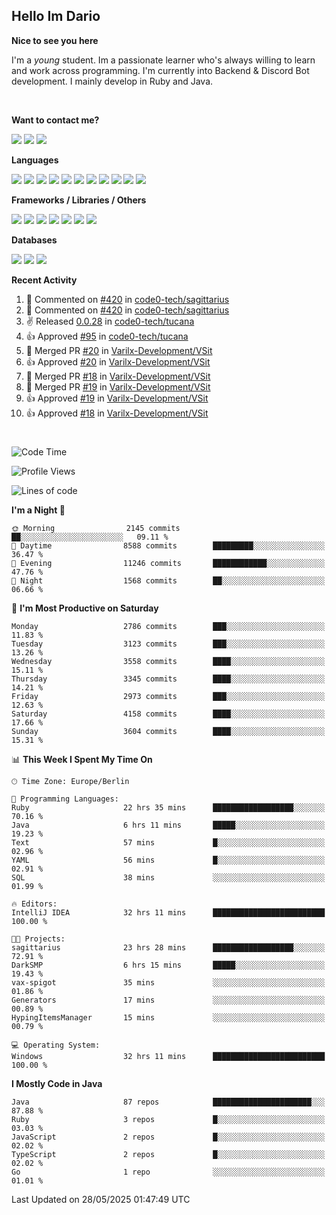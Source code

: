 <h2>Hello Im Dario</h2>

**Nice to see you here**

I'm a *young* student. Im a passionate learner who's always willing to learn and work across
programming. I'm currently into Backend & Discord Bot development. I mainly develop in Ruby and Java.

<br/>

**Want to contact me?**

<a href="https://github.com/knerio"><img src="https://img.shields.io/badge/-Github-blue?style=for-the-badge&logo=github&logoColor=white"/></a> <a href="https://discord.com/users/639416958923702292"><img src="https://img.shields.io/badge/-knerio-blue?style=for-the-badge&logo=discord&logoColor=white"/></a> <a href="https://twitch.tv/dopalos_"><img src="https://img.shields.io/badge/-twitch-blue?style=for-the-badge&logo=twitch&logoColor=white"/></a>

**Languages**

<img src="https://img.shields.io/badge/-Java-blue?style=for-the-badge&logo=java&logoColor=white"/> <img src="https://img.shields.io/badge/-Ruby-blue?style=for-the-badge&logo=Ruby&logoColor=white"/> <img src="https://img.shields.io/badge/-Git-blue?style=for-the-badge&logo=Git&logoColor=white"/> <img src="https://img.shields.io/badge/-HTML-blue?style=for-the-badge&logo=html5&logoColor=white"/> <img src="https://img.shields.io/badge/-CSS-blue?style=for-the-badge&logo=CSS3&logoColor=white"/> <img src="https://img.shields.io/badge/-Javascript-blue?style=for-the-badge&logo=javascript&logoColor=white"/> <img src="https://img.shields.io/badge/-Typescript-blue?style=for-the-badge&logo=TypeScript&logoColor=white"/> <img src="https://img.shields.io/badge/-Kotlin-blue?style=for-the-badge&logo=kotlin&logoColor=white"/> <img src="https://img.shields.io/badge/-SQL-blue?style=for-the-badge&logo=MYSQL&logoColor=white"/> <img src="https://img.shields.io/badge/-Markdown-blue?style=for-the-badge&logo=Markdown&logoColor=white"/> <img src="https://img.shields.io/badge/-JSON-blue?style=for-the-badge&logo=JSON&logoColor=white"/>
<br/>

 **Frameworks / Libraries / Others**

<img src="https://img.shields.io/badge/-Ruby_On_Rails-blue?style=for-the-badge&logo=ruby-on-rails&logoColor=white"/> <img src="https://img.shields.io/badge/-JDA-blue?style=for-the-badge&logo=JDA&logoColor=white"/> <img src="https://img.shields.io/badge/-Bootstrap-blue?style=for-the-badge&logo=Bootstrap&logoColor=white"/> <img src="https://img.shields.io/badge/-Node.JS-blue?style=for-the-badge&logo=node.js&logoColor=white"/> <img src="https://img.shields.io/badge/-React-blue?style=for-the-badge&logo=React&logoColor=white"/> <img src="https://img.shields.io/badge/-Express-blue?style=for-the-badge&logo=Express&logoColor=white"/> <img src="https://img.shields.io/badge/-Next.Js-blue?style=for-the-badge&logo=Next.Js&logoColor=white"/>

**Databases**

<img src="https://img.shields.io/badge/-MongoDB-blue?style=for-the-badge&logo=mongodb&logoColor=white"/> <img src="https://img.shields.io/badge/-MariaDB-blue?style=for-the-badge&logo=MariaDB&logoColor=white"/>
<img src="https://img.shields.io/badge/-PostgreSQL-blue?style=for-the-badge&logo=PostgreSQl&logoColor=white"/>

**Recent Activity**

<!--RECENT_ACTIVITY:start-->
1. 💬 Commented on [#420](https://github.com/code0-tech/sagittarius/issues/420#issuecomment-2915860837) in [code0-tech/sagittarius](https://github.com/code0-tech/sagittarius)<br>
2. 💬 Commented on [#420](https://github.com/code0-tech/sagittarius/issues/420#issuecomment-2915600361) in [code0-tech/sagittarius](https://github.com/code0-tech/sagittarius)<br>
3. ✌️ Released [0.0.28](https://github.com/code0-tech/tucana/releases/tag/0.0.28) in [code0-tech/tucana](https://github.com/code0-tech/tucana)<br>
4. 👍 Approved [#95](https://github.com/code0-tech/tucana/pull/95#pullrequestreview-2872559178) in [code0-tech/tucana](https://github.com/code0-tech/tucana)<br>
5. 🎉 Merged PR [#20](https://github.com/Varilx-Development/VSit/pull/20) in [Varilx-Development/VSit](https://github.com/Varilx-Development/VSit)<br>
6. 👍 Approved [#20](https://github.com/Varilx-Development/VSit/pull/20#pullrequestreview-2871170703) in [Varilx-Development/VSit](https://github.com/Varilx-Development/VSit)<br>
7. 🎉 Merged PR [#18](https://github.com/Varilx-Development/VSit/pull/18) in [Varilx-Development/VSit](https://github.com/Varilx-Development/VSit)<br>
8. 🎉 Merged PR [#19](https://github.com/Varilx-Development/VSit/pull/19) in [Varilx-Development/VSit](https://github.com/Varilx-Development/VSit)<br>
9. 👍 Approved [#19](https://github.com/Varilx-Development/VSit/pull/19#pullrequestreview-2871167875) in [Varilx-Development/VSit](https://github.com/Varilx-Development/VSit)<br>
10. 👍 Approved [#18](https://github.com/Varilx-Development/VSit/pull/18#pullrequestreview-2871167193) in [Varilx-Development/VSit](https://github.com/Varilx-Development/VSit)<br>
<!--RECENT_ACTIVITY:end-->
 
#

<!--START_SECTION:waka-->
![Code Time](http://img.shields.io/badge/Code%20Time-1%2C204%20hrs%2011%20mins-blue)

![Profile Views](http://img.shields.io/badge/Profile%20Views-0-blue)

![Lines of code](https://img.shields.io/badge/From%20Hello%20World%20I%27ve%20Written-2.5%20million%20lines%20of%20code-blue)

**I'm a Night 🦉** 

```text
🌞 Morning                2145 commits        ██░░░░░░░░░░░░░░░░░░░░░░░   09.11 % 
🌆 Daytime                8588 commits        █████████░░░░░░░░░░░░░░░░   36.47 % 
🌃 Evening                11246 commits       ████████████░░░░░░░░░░░░░   47.76 % 
🌙 Night                  1568 commits        ██░░░░░░░░░░░░░░░░░░░░░░░   06.66 % 
```
📅 **I'm Most Productive on Saturday** 

```text
Monday                   2786 commits        ███░░░░░░░░░░░░░░░░░░░░░░   11.83 % 
Tuesday                  3123 commits        ███░░░░░░░░░░░░░░░░░░░░░░   13.26 % 
Wednesday                3558 commits        ████░░░░░░░░░░░░░░░░░░░░░   15.11 % 
Thursday                 3345 commits        ████░░░░░░░░░░░░░░░░░░░░░   14.21 % 
Friday                   2973 commits        ███░░░░░░░░░░░░░░░░░░░░░░   12.63 % 
Saturday                 4158 commits        ████░░░░░░░░░░░░░░░░░░░░░   17.66 % 
Sunday                   3604 commits        ████░░░░░░░░░░░░░░░░░░░░░   15.31 % 
```


📊 **This Week I Spent My Time On** 

```text
🕑︎ Time Zone: Europe/Berlin

💬 Programming Languages: 
Ruby                     22 hrs 35 mins      ██████████████████░░░░░░░   70.16 % 
Java                     6 hrs 11 mins       █████░░░░░░░░░░░░░░░░░░░░   19.23 % 
Text                     57 mins             █░░░░░░░░░░░░░░░░░░░░░░░░   02.96 % 
YAML                     56 mins             █░░░░░░░░░░░░░░░░░░░░░░░░   02.91 % 
SQL                      38 mins             ░░░░░░░░░░░░░░░░░░░░░░░░░   01.99 % 

🔥 Editors: 
IntelliJ IDEA            32 hrs 11 mins      █████████████████████████   100.00 % 

🐱‍💻 Projects: 
sagittarius              23 hrs 28 mins      ██████████████████░░░░░░░   72.91 % 
DarkSMP                  6 hrs 15 mins       █████░░░░░░░░░░░░░░░░░░░░   19.43 % 
vax-spigot               35 mins             ░░░░░░░░░░░░░░░░░░░░░░░░░   01.86 % 
Generators               17 mins             ░░░░░░░░░░░░░░░░░░░░░░░░░   00.89 % 
HypingItemsManager       15 mins             ░░░░░░░░░░░░░░░░░░░░░░░░░   00.79 % 

💻 Operating System: 
Windows                  32 hrs 11 mins      █████████████████████████   100.00 % 
```

**I Mostly Code in Java** 

```text
Java                     87 repos            ██████████████████████░░░   87.88 % 
Ruby                     3 repos             █░░░░░░░░░░░░░░░░░░░░░░░░   03.03 % 
JavaScript               2 repos             █░░░░░░░░░░░░░░░░░░░░░░░░   02.02 % 
TypeScript               2 repos             █░░░░░░░░░░░░░░░░░░░░░░░░   02.02 % 
Go                       1 repo              ░░░░░░░░░░░░░░░░░░░░░░░░░   01.01 % 
```




 Last Updated on 28/05/2025 01:47:49 UTC
<!--END_SECTION:waka-->

